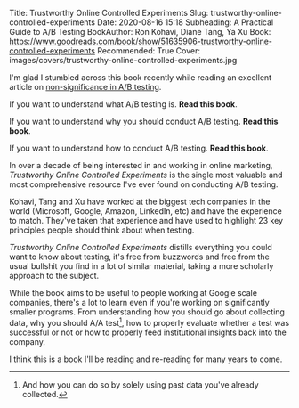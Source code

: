 Title: Trustworthy Online Controlled Experiments
Slug: trustworthy-online-controlled-experiments
Date: 2020-08-16 15:18
Subheading: A Practical Guide to A/B Testing
BookAuthor: Ron Kohavi, Diane Tang, Ya Xu
Book: https://www.goodreads.com/book/show/51635906-trustworthy-online-controlled-experiments
Recommended: True
Cover: images/covers/trustworthy-online-controlled-experiments.jpg

I'm glad I stumbled across this book recently while reading an excellent article on [non-significance in A/B testing](https://www.jacquescorbytuech.com/links/non-significance-ab-testing).

If you want to understand what A/B testing is. **Read this book**.

If you want to understand why you should conduct A/B testing. **Read this book**.

If you want to understand how to conduct A/B testing. **Read this book**.

In over a decade of being interested in and working in online marketing, *Trustworthy Online Controlled Experiments* is the single most valuable and most comprehensive resource I've ever found on conducting A/B testing.

Kohavi, Tang and Xu have worked at the biggest tech companies in the world (Microsoft, Google, Amazon, LinkedIn, etc) and have the experience to match. They've taken that experience and have used to highlight 23 key principles people should think about when testing.

*Trustworthy Online Controlled Experiments* distills everything you could want to know about testing, it's free from buzzwords and free from the usual bullshit you find in a lot of similar material, taking a more scholarly approach to the subject.

While the book aims to be useful to people working at Google scale companies, there's a lot to learn even if you're working on significantly smaller programs. From understanding how you should go about collecting data, why you should A/A test[^1], how to properly evaluate whether a test was successful or not or how to properly feed institutional insights back into the company.

I think this is a book I'll be reading and re-reading for many years to come.

[^1]: And how you can do so by solely using past data you've already collected.